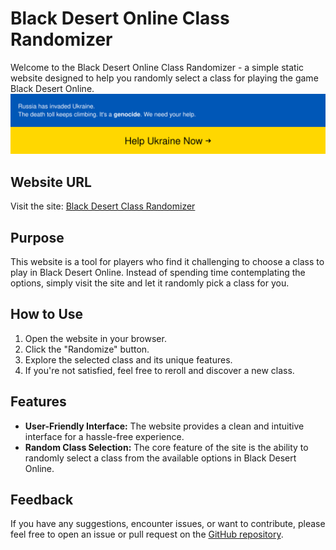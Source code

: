 # Black Desert Online Class Randomizer

Welcome to the Black Desert Online Class Randomizer - a simple static website designed to help you randomly select a class for playing the game Black Desert Online.
[![SWUbanner](https://raw.githubusercontent.com/vshymanskyy/StandWithUkraine/main/banner2-direct.svg)](https://github.com/vshymanskyy/StandWithUkraine/blob/main/docs/README.md)

## Website URL

Visit the site: [Black Desert Class Randomizer](https://cr.mranykey.com/)

## Purpose

This website is a tool for players who find it challenging to choose a class to play in Black Desert Online. Instead of spending time contemplating the options, simply visit the site and let it randomly pick a class for you.

## How to Use

1. Open the website in your browser.
2. Click the "Randomize" button.
3. Explore the selected class and its unique features.
4. If you're not satisfied, feel free to reroll and discover a new class.

## Features

- **User-Friendly Interface:** The website provides a clean and intuitive interface for a hassle-free experience.
- **Random Class Selection:** The core feature of the site is the ability to randomly select a class from the available options in Black Desert Online.

## Feedback

If you have any suggestions, encounter issues, or want to contribute, please feel free to open an issue or pull request on the [GitHub repository](https://github.com/mranykey-org/bdo-class-randomizer).
